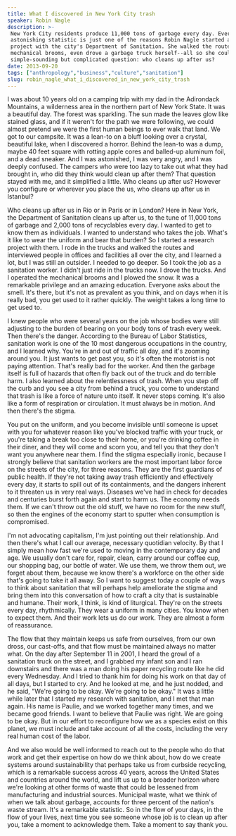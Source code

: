 ```yaml
---
title: What I discovered in New York City trash
speaker: Robin Nagle
description: >-
 New York City residents produce 11,000 tons of garbage every day. Every day! This
 astonishing statistic is just one of the reasons Robin Nagle started a research
 project with the city's Department of Sanitation. She walked the routes, operated
 mechanical brooms, even drove a garbage truck herself--all so she could answer a
 simple-sounding but complicated question: who cleans up after us?
date: 2013-09-20
tags: ["anthropology","business","culture","sanitation"]
slug: robin_nagle_what_i_discovered_in_new_york_city_trash
---
```


I was about 10 years old on a camping trip with my dad in the Adirondack Mountains, a
wilderness area in the northern part of New York State. It was a beautiful day. The forest
was sparkling. The sun made the leaves glow like stained glass, and if it weren't for the
path we were following, we could almost pretend we were the first human beings to ever
walk that land. We got to our campsite. It was a lean-to on a bluff looking over a crystal,
beautiful lake, when I discovered a horror. Behind the lean-to was a dump, maybe 40 feet
square with rotting apple cores and balled-up aluminum foil, and a dead sneaker. And I was
astonished, I was very angry, and I was deeply confused. The campers who were too lazy to
take out what they had brought in, who did they think would clean up after them? That
question stayed with me, and it simplified a little. Who cleans up after us? However you
configure or wherever you place the us, who cleans up after us in Istanbul?

Who cleans up after us in Rio or in Paris or in London? Here in New York, the Department
of Sanitation cleans up after us, to the tune of 11,000 tons of garbage and 2,000 tons of
recyclables every day. I wanted to get to know them as individuals. I wanted to understand
who takes the job. What's it like to wear the uniform and bear that burden? So I started a
research project with them. I rode in the trucks and walked the routes and interviewed
people in offices and facilities all over the city, and I learned a lot, but I was still
an outsider. I needed to go deeper. So I took the job as a sanitation worker. I didn't just
ride in the trucks now. I drove the trucks. And I operated the mechanical brooms and I
plowed the snow. It was a remarkable privilege and an amazing education. Everyone asks
about the smell. It's there, but it's not as prevalent as you think, and on days when it
is really bad, you get used to it rather quickly. The weight takes a long time to get used
to.

I knew people who were several years on the job whose bodies were still adjusting to the
burden of bearing on your body tons of trash every week. Then there's the danger. According
to the Bureau of Labor Statistics, sanitation work is one of the 10 most dangerous
occupations in the country, and I learned why. You're in and out of traffic all day, and
it's zooming around you. It just wants to get past you, so it's often the motorist is not
paying attention. That's really bad for the worker. And then the garbage itself is full of
hazards that often fly back out of the truck and do terrible harm. I also learned about the
relentlessness of trash. When you step off the curb and you see a city from behind a
truck, you come to understand that trash is like a force of nature unto itself. It never
stops coming. It's also like a form of respiration or circulation. It must always be in
motion. And then there's the stigma.

You put on the uniform, and you become invisible until someone is upset with you for
whatever reason like you've blocked traffic with your truck, or you're taking a break too
close to their home, or you're drinking coffee in their diner, and they will come and
scorn you, and tell you that they don't want you anywhere near them. I find the stigma
especially ironic, because I strongly believe that sanitation workers are the most
important labor force on the streets of the city, for three reasons. They are the first
guardians of public health. If they're not taking away trash efficiently and effectively
every day, it starts to spill out of its containments, and the dangers inherent to it
threaten us in very real ways. Diseases we've had in check for decades and centuries burst
forth again and start to harm us. The economy needs them. If we can't throw out the old
stuff, we have no room for the new stuff, so then the engines of the economy start to
sputter when consumption is compromised.

I'm not advocating capitalism, I'm just pointing out their relationship. And then there's
what I call our average, necessary quotidian velocity. By that I simply mean how fast
we're used to moving in the contemporary day and age. We usually don't care for, repair,
clean, carry around our coffee cup, our shopping bag, our bottle of water. We use them, we
throw them out, we forget about them, because we know there's a workforce on the other
side that's going to take it all away. So I want to suggest today a couple of ways to think
about sanitation that will perhaps help ameliorate the stigma and bring them into this
conversation of how to craft a city that is sustainable and humane. Their work, I think,
is kind of liturgical. They're on the streets every day, rhythmically. They wear a uniform
in many cities. You know when to expect them. And their work lets us do our work. They are
almost a form of reassurance.

The flow that they maintain keeps us safe from ourselves, from our own dross, our
cast-offs, and that flow must be maintained always no matter what. On the day after
September 11 in 2001, I heard the growl of a sanitation truck on the street, and I grabbed
my infant son and I ran downstairs and there was a man doing his paper recycling route
like he did every Wednesday. And I tried to thank him for doing his work on that day of
all days, but I started to cry. And he looked at me, and he just nodded, and he said,
"We're going to be okay. We're going to be okay." It was a little while later that I
started my research with sanitation, and I met that man again. His name is Paulie, and we
worked together many times, and we became good friends. I want to believe that Paulie was
right. We are going to be okay. But in our effort to reconfigure how we as a species exist
on this planet, we must include and take account of all the costs, including the very real
human cost of the labor.

And we also would be well informed to reach out to the people who do that work and get
their expertise on how do we think about, how do we create systems around sustainability
that perhaps take us from curbside recycling, which is a remarkable success across 40
years, across the United States and countries around the world, and lift us up to a
broader horizon where we're looking at other forms of waste that could be lessened from
manufacturing and industrial sources. Municipal waste, what we think of when we talk about
garbage, accounts for three percent of the nation's waste stream. It's a remarkable
statistic. So in the flow of your days, in the flow of your lives, next time you see
someone whose job is to clean up after you, take a moment to acknowledge them. Take a
moment to say thank you.

<!--
ad_duration=3.33
event="TEDCity2.0"
external_start_time=0
has_talk_citation=0
intro_duration=11.82
is_subtitle_required="False"
is_talk_featured="True"
language="en"
language_swap="False"
native_language="en"
number_of_related_talks=6
number_of_speakers=1
number_of_subtitled_videos=33
number_of_tags=4
number_of_talk_download_languages=33
number_of_talk_more_resources=1
number_of_talk_recommendations=0
number_of_talks_take_actions=0
post_ad_duration=0.83
published_timestamp="2013-11-05 16:00:26"
recording_date="2013-09-20"
speaker_description="Trash anthropologist"
speaker_is_published=1
speaker_name="Robin Nagle"
talk_name="What I discovered in New York City trash"
talks_tags=["anthropology","business","culture","sanitation"]
talks_take_action=[]
url_audio="https://download.ted.com/talks/RobinNagle_2013Z.mp3?apikey=acme-roadrunner"
url_photo_speaker="https://pe.tedcdn.com/images/ted/44c318b544c45c31954432980b16e2d8eba4f29d_254x191.jpg"
url_photo_talk="https://pe.tedcdn.com/images/ted/8a378e151d8d80ac60c4591be2838157b4fe943c_1600x1200.jpg"
url_webpage="https://www.ted.com/talks/robin_nagle_what_i_discovered_in_new_york_city_trash"
video_type_name="TED Stage Talk"
-->